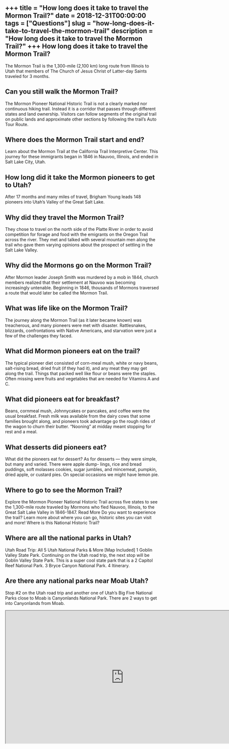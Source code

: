 +++
title = "How long does it take to travel the Mormon Trail?"
date = 2018-12-31T00:00:00
tags = ["Questions"]
slug = "how-long-does-it-take-to-travel-the-mormon-trail"
description = "How long does it take to travel the Mormon Trail?"
+++
How long does it take to travel the Mormon Trail?
-------------------------------------------------

The Mormon Trail is the 1,300-mile (2,100 km) long route from Illinois to Utah that members of The Church of Jesus Christ of Latter-day Saints traveled for 3 months.

Can you still walk the Mormon Trail?
------------------------------------

The Mormon Pioneer National Historic Trail is not a clearly marked nor continuous hiking trail. Instead it is a corridor that passes through different states and land ownership. Visitors can follow segments of the original trail on public lands and approximate other sections by following the trail’s Auto Tour Route.

Where does the Mormon Trail start and end?
------------------------------------------

Learn about the Mormon Trail at the California Trail Interpretive Center. This journey for these immigrants began in 1846 in Nauvoo, Illinois, and ended in Salt Lake City, Utah.

How long did it take the Mormon pioneers to get to Utah?
--------------------------------------------------------

After 17 months and many miles of travel, Brigham Young leads 148 pioneers into Utah’s Valley of the Great Salt Lake.

Why did they travel the Mormon Trail?
-------------------------------------

They chose to travel on the north side of the Platte River in order to avoid competition for forage and food with the emigrants on the Oregon Trail across the river. They met and talked with several mountain men along the trail who gave them varying opinions about the prospect of settling in the Salt Lake Valley.

Why did the Mormons go on the Mormon Trail?
-------------------------------------------

After Mormon leader Joseph Smith was murdered by a mob in 1844, church members realized that their settlement at Nauvoo was becoming increasingly untenable. Beginning in 1846, thousands of Mormons traversed a route that would later be called the Mormon Trail.

What was life like on the Mormon Trail?
---------------------------------------

The journey along the Mormon Trail (as it later became known) was treacherous, and many pioneers were met with disaster. Rattlesnakes, blizzards, confrontations with Native Americans, and starvation were just a few of the challenges they faced.

What did Mormon pioneers eat on the trail?
------------------------------------------

The typical pioneer diet consisted of corn-meal mush, white or navy beans, salt-rising bread, dried fruit (if they had it), and any meat they may get along the trail. Things that packed well like flour or beans were the staples. Often missing were fruits and vegetables that are needed for Vitamins A and C.

What did pioneers eat for breakfast?
------------------------------------

Beans, cornmeal mush, Johnnycakes or pancakes, and coffee were the usual breakfast. Fresh milk was available from the dairy cows that some families brought along, and pioneers took advantage go the rough rides of the wagon to churn their butter. “Nooning” at midday meant stopping for rest and a meal.

What desserts did pioneers eat?
-------------------------------

What did the pioneers eat for dessert? As for desserts — they were simple, but many and varied. There were apple dump- lings, rice and bread puddings, soft molasses cookies, sugar jumbles, and mincemeat, pumpkin, dried apple, or custard pies. On special occasions we might have lemon pie.

Where to go to see the Mormon Trail?
------------------------------------

Explore the Mormon Pioneer National Historic Trail across five states to see the 1,300-mile route traveled by Mormons who fled Nauvoo, Illinois, to the Great Salt Lake Valley in 1846-1847. Read More Do you want to experience the trail? Learn more about where you can go, historic sites you can visit and more! Where is this National Historic Trail?

Where are all the national parks in Utah?
-----------------------------------------

Utah Road Trip: All 5 Utah National Parks &amp; More \[Map Included\] 1 Goblin Valley State Park. Continuing on the Utah road trip, the next stop will be Goblin Valley State Park. This is a super cool state park that is a 2 Capitol Reef National Park. 3 Bryce Canyon National Park. 4 Itinerary.

Are there any national parks near Moab Utah?
--------------------------------------------

Stop #2 on the Utah road trip and another one of Utah’s Big Five National Parks close to Moab is Canyonlands National Park. There are 2 ways to get into Canyonlands from Moab.

<iframe allow="accelerometer; autoplay; clipboard-write; encrypted-media; gyroscope; picture-in-picture" allowfullscreen="" class="__youtube_prefs__  epyt-is-override  no-lazyload" data-no-lazy="1" data-origheight="433" data-origwidth="770" data-skipgform_ajax_framebjll="" height="433" id="_ytid_89245" loading="lazy" src="https://www.youtube.com/embed/KoCcq8MwRqE?enablejsapi=1&autoplay=0&cc_load_policy=0&cc_lang_pref=&iv_load_policy=1&loop=0&modestbranding=0&rel=1&fs=1&playsinline=0&autohide=2&theme=dark&color=red&controls=1&" title="YouTube player" width="770"></iframe>